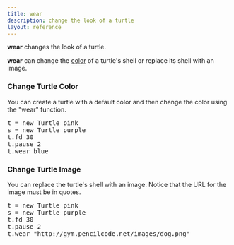 ```yaml
---
title: wear
description: change the look of a turtle
layout: reference
---
```


**wear** changes the look of a turtle.

**wear** can change the [color](colors.html) of a turtle's shell or replace its shell with an image. 

### Change Turtle Color
You can create a turtle with a default color and then change the color using the "wear" function. 

<pre class="jumbo">
t = new Turtle <span data-dfnup="optional color">pink</span>
s = new Turtle purple
t.fd 30
t.pause 2
t.<span data-dfn="command after a dot">wear blue
</pre>

<script type="demo">
demo ->
  ht()
  t = new Turtle pink
  pause 1
  plan ->
    s = new Turtle purple
    pause 1
    plan ->
      t.fd 30
      t.pause 2
      t.wear blue
</script>

### Change Turtle Image
You can replace the turtle's shell with an image. Notice that the URL for the image must be in quotes. 

<pre class="examp">
t = new Turtle <span data-dfnup="optional color">pink</span>
s = new Turtle purple
t.fd 30
t.pause 2
t.<span data-dfn="command after a dot">wear "http://gym.pencilcode.net/images/dog.png"
</pre>

<script type="demo" height=200>
demo ->
  ht()
  s = new Turtle pink
  pause 1
  plan ->
    t = new Turtle purple
    t.pause 1
    t.fd 30
    t.pause 2
    t.wear "http://gym.pencilcode.net/images/dog.png"
</script>

<!-- you can also use fade, mirror, etc. to change the look of the turtle -->
